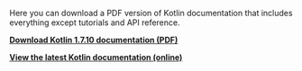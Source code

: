 [//]: # (title: Kotlin documentation as PDF)

Here you can download a PDF version of Kotlin documentation that includes everything except tutorials and API reference.

**[Download Kotlin 1.7.10 documentation (PDF)](https://kotlinlang.org/docs/kotlin-reference.pdf)**

**[View the latest Kotlin documentation (online)](home.xml)**
